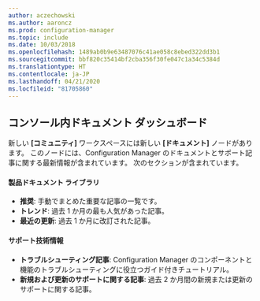 ```yaml
---
author: aczechowski
ms.author: aaroncz
ms.prod: configuration-manager
ms.topic: include
ms.date: 10/03/2018
ms.openlocfilehash: 1489ab0b9e63487076c41ae058c8ebed322dd3b1
ms.sourcegitcommit: bbf820c35414bf2cba356f30fe047c1a34c5384d
ms.translationtype: HT
ms.contentlocale: ja-JP
ms.lasthandoff: 04/21/2020
ms.locfileid: "81705860"
---
```

## <a name="in-console-documentation-dashboard"></a><a name="bkmk_doc-dashboard"></a> コンソール内ドキュメント ダッシュボード
<!--1357546-->

新しい **[コミュニティ]** ワークスペースには新しい **[ドキュメント]** ノードがあります。 このノードには、Configuration Manager のドキュメントとサポート記事に関する最新情報が含まれています。 次のセクションが含まれています。  

#### <a name="product-documentation-library"></a>製品ドキュメント ライブラリ
- **推奨**: 手動でまとめた重要な記事の一覧です。
- **トレンド**: 過去 1 か月の最も人気があった記事。
- **最近の更新**: 過去 1 か月に改訂された記事。

#### <a name="support-articles"></a>サポート技術情報
- **トラブルシューティング記事**: Configuration Manager のコンポーネントと機能のトラブルシューティングに役立つガイド付きチュートリアル。
- **新規および更新のサポートに関する記事**: 過去 2 か月間の新規または更新のサポートに関する記事。


